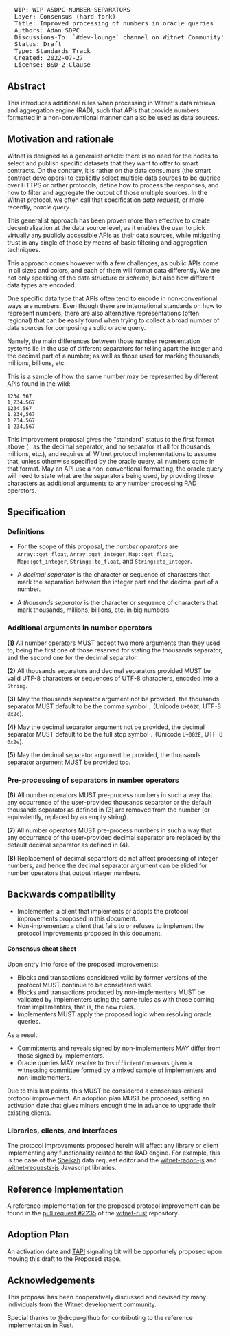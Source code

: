 <pre>
  WIP: WIP-ASDPC-NUMBER-SEPARATORS
  Layer: Consensus (hard fork)
  Title: Improved processing of numbers in oracle queries
  Authors: Adán SDPC <adan@witnet.foundation>
  Discussions-To: `#dev-lounge` channel on Witnet Community's Discord server
  Status: Draft
  Type: Standards Track
  Created: 2022-07-27
  License: BSD-2-Clause
</pre>


## Abstract

This introduces additional rules when processing in Witnet's data retrieval and aggregation engine (RAD), such that
APIs that provide numbers formatted in a non-conventional manner can also be used as data sources.

## Motivation and rationale

Witnet is designed as a generalist oracle: there is no need for the nodes to select and publish specific datasets
that they want to offer to smart contracts. On the contrary, it is rather on the data consumers (the smart contract
developers) to explicitly select multiple data sources to be queried over HTTPS or orther protocols, define how to
process the responses, and how to filter and aggregate the output of those multiple sources. In the Witnet protocol,
we often call that specification _data request_, or more recently, _oracle query_. 

This generalist approach has been proven more than effective to create decentralization at the data source level, as
it enables the user to pick virtually any publicly accessible APIs as their data sources, while mitigating trust in any 
single of those by means of basic filtering and aggregation techniques.

This approach comes however with a few challenges, as public APIs come in all sizes and colors, and each of them will
format data differently. We are not only speaking of the data structure or _schema_, but also how different data
types are encoded.

One specific data type that APIs often tend to encode in non-conventional ways are numbers. Even though there are
international standards on how to represent numbers, there are also alternative representations (often regional) that
can be easily found when trying to collect a broad number of data sources for composing a solid oracle query.

Namely, the main differences between those number representation systems lie in the use of different separators for
telling apart the integer and the decimal part of a number; as well as those used for marking thousands, millions,
billions, etc.

This is a sample of how the same number may be represented by different APIs found in the wild:

```
1234.567
1,234.567
1234,567
1.234,567
1 234.567
1 234,567
```

This improvement proposal gives the "standard" status to the first format above (`.` as the decimal separator, and no
separator at all for thousands, millions, etc.), and requires all Witnet protocol implementations to assume that, unless
otherwise specified by the oracle query, all numbers come in that format. May an API use a non-conventional formatting,
the oracle query will need to state what are the separators being used, by providing those characters as additional
arguments to any number processing RAD operators.

## Specification

### Definitions

- For the scope of this proposal, the _number operators_ are `Array::get_float`, `Array::get_integer`, `Map::get_float`,
`Map::get_integer`, `String::to_float`, and `String::to_integer`.

- A _decimal separator_ is the character or sequence of characters that mark the separation between the integer part and
the decimal part of a number.

- A _thousands separator_ is the character or sequence of characters that mark thousands, millions, billions, etc. in 
big numbers.

### Additional arguments in number operators

**(1)** All number operators MUST accept two more arguments than they used to, being the first one of those reserved
for stating the thousands separator, and the second one for the decimal separator.

**(2)** All thousands separators and decimal separators provided MUST be valid UTF-8 characters or sequences of UTF-8
characters, encoded into a `String`.

**(3)** May the thousands separator argument not be provided, the thousands separator MUST default to be the comma
symbol `,` (Unicode `U+002C`, UTF-8 `0x2c`).
 
**(4)** May the decimal separator argument not be provided, the decimal separator MUST default to be the full stop
symbol `.` (Unicode `U+002E`, UTF-8 `0x2e`).

**(5)** May the decimal separator argument be provided, the thousands separator argument MUST be provided too.

### Pre-processing of separators in number operators

**(6)** All number operators MUST pre-process numbers in such a way that any occurrence of the user-provided thousands 
separator or the default thousands separator as defined in (3) are removed from the number (or equivalently, replaced
by an empty string).

**(7)** All number operators MUST pre-process numbers in such a way that any occurrence of the user-provided decimal
separator are replaced by the default decimal separator as defined in (4).

**(8)** Replacement of decimal separators do not affect processing of integer numbers, and hence the decimal separator 
argument can be elided for number operators that output integer numbers.

## Backwards compatibility

- Implementer: a client that implements or adopts the protocol improvements proposed in this document.
- Non-implementer: a client that fails to or refuses to implement the protocol improvements proposed in this document.


#### Consensus cheat sheet

Upon entry into force of the proposed improvements:

- Blocks and transactions considered valid by former versions of the protocol MUST continue to be considered valid.
- Blocks and transactions produced by non-implementers MUST be validated by implementers using the same rules as with
those coming from implementers, that is, the new rules.
- Implementers MUST apply the proposed logic when resolving oracle queries.

As a result:

- Commitments and reveals signed by non-implementers MAY differ from those signed by implementers.
- Oracle queries MAY resolve to `InsufficientConsensus` given a witnessing committee formed by a mixed sample of
implementers and non-implementers.

Due to this last points, this MUST be considered a consensus-critical protocol improvement. An adoption plan MUST be
proposed, setting an activation date that gives miners enough time in advance to upgrade their existing clients.


### Libraries, clients, and interfaces

The protocol improvements proposed herein will affect any library or client implementing any functionality related to
the RAD engine. For example, this is the case of the [Sheikah][sheikah] data request editor and the [witnet-radon-js]
and [witnet-requests-js] Javascript libraries.

## Reference Implementation

A reference implementation for the proposed protocol improvement can be found in the
[pull request #2235](https://github.com/witnet/witnet-rust/pull/2235) of the [witnet-rust] repository.

## Adoption Plan

An activation date and [TAPI] signaling bit will be opportunely proposed upon moving this draft to the Proposed stage.

## Acknowledgements

This proposal has been cooperatively discussed and devised by many individuals from the Witnet development community.

Special thanks to @drcpu-github for contributing to the reference implementation in Rust.

[sheikah]: https://github.com/witnet/sheikah
[witnet-radon-js]: https://github.com/witnet/witnet-radon-js
[witnet-requests-js]: https://github.com/witnet/witnet-requests-js
[witnet-rust]: https://github.com/witnet/witnet-rust/
[TAPI]: wip-0014.md
